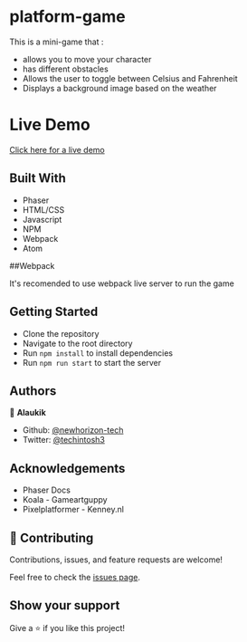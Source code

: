 # platform-game

This is a mini-game that :

- allows you to move your character
- has different obstacles
- Allows the user to toggle between Celsius and Fahrenheit
- Displays a background image based on the weather


# Live Demo

[Click here for a live demo](https://nervous-lumiere-00b362.netlify.app)
## Built With

- Phaser
- HTML/CSS
- Javascript
- NPM
- Webpack
- Atom


##Webpack

It's recomended to use webpack live server to run the game


## Getting Started

- Clone the repository
- Navigate to the root directory
- Run ```npm install``` to install dependencies
- Run ```npm run start``` to start the server

## Authors

👤 **Alaukik**

- Github: [@newhorizon-tech](https://github.com/newhorizon-tech)
- Twitter: [@techintosh3](https://twitter.com/techintosh3)


## Acknowledgements

- Phaser Docs
- Koala - Gameartguppy
- Pixelplatformer - Kenney.nl


## 🤝 Contributing

Contributions, issues, and feature requests are welcome!

Feel free to check the [issues page](https://github.com/newhorizon-tech/platform-game/issues).

## Show your support

Give a ⭐️ if you like this project!
